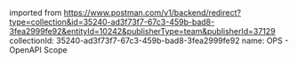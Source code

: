 imported from https://www.postman.com/v1/backend/redirect?type=collection&id=35240-ad3f73f7-67c3-459b-bad8-3fea2999fe92&entityId=10242&publisherType=team&publisherId=37129
collectionId: 35240-ad3f73f7-67c3-459b-bad8-3fea2999fe92
name: OPS - OpenAPI Scope